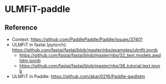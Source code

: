 # ULMFiT-paddle


## Reference

- Context: <https://github.com/PaddlePaddle/Paddle/issues/37401>
- ULMFiT in fastai (pytorch): <https://github.com/fastai/fastai/blob/master/nbs/examples/ulmfit.ipynb>
  - <https://github.com/fastai/fastai/blob/master/nbs/32_text.models.awdlstm.ipynb>
  - <https://github.com/fastai/fastai/blob/master/nbs/38_tutorial.text.ipynb>
- ULMFiT in Paddle: <https://github.com/akari0216/Paddle-awdlstm>
